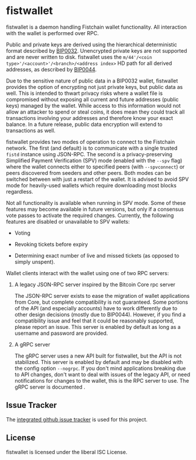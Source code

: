 fistwallet
=========

fistwallet is a daemon handling Fistchain wallet functionality.  All interaction
with the wallet is performed over RPC.

Public and private keys are derived using the hierarchical
deterministic format described by
[BIP0032](https://github.com/bitcoin/bips/blob/master/bip-0032.mediawiki).
Unencrypted private keys are not supported and are never written to
disk.  fistwallet uses the
`m/44'/<coin type>'/<account>'/<branch>/<address index>`
HD path for all derived addresses, as described by
[BIP0044](https://github.com/bitcoin/bips/blob/master/bip-0044.mediawiki).

Due to the sensitive nature of public data in a BIP0032 wallet,
fistwallet provides the option of encrypting not just private keys, but
public data as well.  This is intended to thwart privacy risks where a
wallet file is compromised without exposing all current and future
addresses (public keys) managed by the wallet. While access to this
information would not allow an attacker to spend or steal coins, it
does mean they could track all transactions involving your addresses
and therefore know your exact balance.  In a future release, public data
encryption will extend to transactions as well.

fistwallet provides two modes of operation to connect to the Fistchain
network.  The first (and default) is to communicate with a single
trusted `fistd` instance using JSON-RPC.  The second is a
privacy-preserving Simplified Payment Verification (SPV) mode (enabled
with the `--spv` flag) where the wallet connects either to specified
peers (with `--spvconnect`) or peers discovered from seeders and other
peers. Both modes can be switched between with just a restart of the
wallet.  It is advised to avoid SPV mode for heavily-used wallets
which require downloading most blocks regardless.

Not all functionality is available when running in SPV mode.  Some of
these features may become available in future versions, but only if a
consensus vote passes to activate the required changes.  Currently,
the following features are disabled or unavailable to SPV wallets:

  * Voting

  * Revoking tickets before expiry

  * Determining exact number of live and missed tickets (as opposed to
    simply unspent).

Wallet clients interact with the wallet using one of two RPC servers:

  1. A legacy JSON-RPC server inspired by the Bitcoin Core rpc server

     The JSON-RPC server exists to ease the migration of wallet applications
     from Core, but complete compatibility is not guaranteed.  Some portions of
     the API (and especially accounts) have to work differently due to other
     design decisions (mostly due to BIP0044).  However, if you find a
     compatibility issue and feel that it could be reasonably supported, please
     report an issue.  This server is enabled by default as long as a username
     and password are provided.

  2. A gRPC server

     The gRPC server uses a new API built for fistwallet, but the API is not
     stabilized.  This server is enabled by default and may be disabled with
     the config option `--nogrpc`.  If you don't mind applications breaking
     due to API changes, don't want to deal with issues of the legacy API, or
     need notifications for changes to the wallet, this is the RPC server to
     use. The gRPC server is documented .

## Issue Tracker

The [integrated github issue tracker](https://github.com/fistchain/fistwallet/issues)
is used for this project.

## License

fistwallet is licensed under the liberal ISC License.
